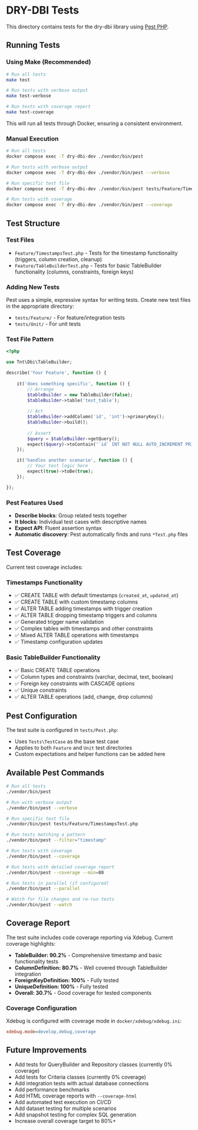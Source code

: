 # DRY-DBI Tests

This directory contains tests for the dry-dbi library using [Pest PHP](https://pestphp.com/).

## Running Tests

### Using Make (Recommended)

```bash
# Run all tests
make test

# Run tests with verbose output
make test-verbose

# Run tests with coverage report
make test-coverage
```

This will run all tests through Docker, ensuring a consistent environment.

### Manual Execution

```bash
# Run all tests
docker compose exec -T dry-dbi-dev ./vendor/bin/pest

# Run tests with verbose output
docker compose exec -T dry-dbi-dev ./vendor/bin/pest --verbose

# Run specific test file
docker compose exec -T dry-dbi-dev ./vendor/bin/pest tests/Feature/TimestampsTest.php

# Run tests with coverage
docker compose exec -T dry-dbi-dev ./vendor/bin/pest --coverage
```

## Test Structure

### Test Files

- `Feature/TimestampsTest.php` - Tests for the timestamp functionality (triggers, column creation, cleanup)
- `Feature/TableBuilderTest.php` - Tests for basic TableBuilder functionality (columns, constraints, foreign keys)

### Adding New Tests

Pest uses a simple, expressive syntax for writing tests. Create new test files in the appropriate directory:

- `tests/Feature/` - For feature/integration tests
- `tests/Unit/` - For unit tests

### Test File Pattern

```php
<?php

use Tnt\Dbi\TableBuilder;

describe('Your Feature', function () {
    
    it('does something specific', function () {
        // Arrange
        $tableBuilder = new TableBuilder(false);
        $tableBuilder->table('test_table');
        
        // Act
        $tableBuilder->addColumn('id', 'int')->primaryKey();
        $tableBuilder->build();
        
        // Assert
        $query = $tableBuilder->getQuery();
        expect($query)->toContain('`id` INT NOT NULL AUTO_INCREMENT PRIMARY KEY');
    });

    it('handles another scenario', function () {
        // Your test logic here
        expect(true)->toBe(true);
    });

});
```

### Pest Features Used

- **Describe blocks**: Group related tests together
- **It blocks**: Individual test cases with descriptive names
- **Expect API**: Fluent assertion syntax
- **Automatic discovery**: Pest automatically finds and runs `*Test.php` files

## Test Coverage

Current test coverage includes:

### Timestamps Functionality
- ✅ CREATE TABLE with default timestamps (`created_at`, `updated_at`)
- ✅ CREATE TABLE with custom timestamp columns
- ✅ ALTER TABLE adding timestamps with trigger creation
- ✅ ALTER TABLE dropping timestamp triggers and columns
- ✅ Generated trigger name validation
- ✅ Complex tables with timestamps and other constraints
- ✅ Mixed ALTER TABLE operations with timestamps
- ✅ Timestamp configuration updates

### Basic TableBuilder Functionality
- ✅ Basic CREATE TABLE operations
- ✅ Column types and constraints (varchar, decimal, text, boolean)
- ✅ Foreign key constraints with CASCADE options
- ✅ Unique constraints
- ✅ ALTER TABLE operations (add, change, drop columns)

## Pest Configuration

The test suite is configured in `tests/Pest.php`:

- Uses `Tests\TestCase` as the base test case
- Applies to both `Feature` and `Unit` test directories
- Custom expectations and helper functions can be added here

## Available Pest Commands

```bash
# Run all tests
./vendor/bin/pest

# Run with verbose output
./vendor/bin/pest --verbose

# Run specific test file
./vendor/bin/pest tests/Feature/TimestampsTest.php

# Run tests matching a pattern
./vendor/bin/pest --filter="timestamp"

# Run tests with coverage
./vendor/bin/pest --coverage

# Run tests with detailed coverage report
./vendor/bin/pest --coverage --min=80

# Run tests in parallel (if configured)
./vendor/bin/pest --parallel

# Watch for file changes and re-run tests
./vendor/bin/pest --watch
```

## Coverage Report

The test suite includes code coverage reporting via Xdebug. Current coverage highlights:

- **TableBuilder: 90.2%** - Comprehensive timestamp and basic functionality tests
- **ColumnDefinition: 80.7%** - Well covered through TableBuilder integration
- **ForeignKeyDefinition: 100%** - Fully tested
- **UniqueDefinition: 100%** - Fully tested
- **Overall: 30.7%** - Good coverage for tested components

### Coverage Configuration

Xdebug is configured with coverage mode in `docker/xdebug/xdebug.ini`:
```ini
xdebug.mode=develop,debug,coverage
```

## Future Improvements

- Add tests for QueryBuilder and Repository classes (currently 0% coverage)
- Add tests for Criteria classes (currently 0% coverage)
- Add integration tests with actual database connections
- Add performance benchmarks
- Add HTML coverage reports with `--coverage-html`
- Add automated test execution on CI/CD
- Add dataset testing for multiple scenarios
- Add snapshot testing for complex SQL generation
- Increase overall coverage target to 80%+